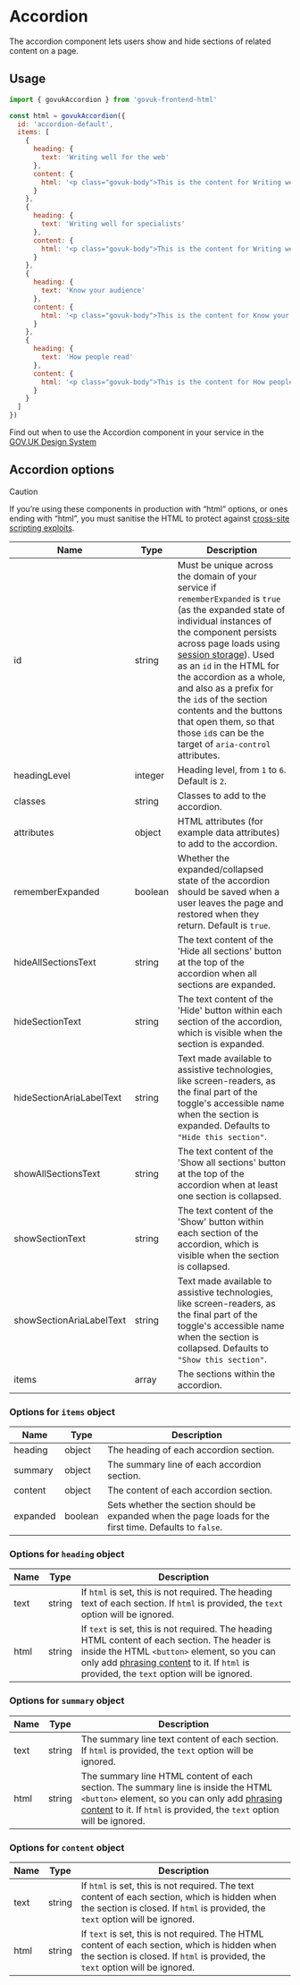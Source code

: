 # Accordion

The accordion component lets users show and hide sections of related content on a page.

## Usage

```javascript
import { govukAccordion } from 'govuk-frontend-html'

const html = govukAccordion({
  id: 'accordion-default',
  items: [
    {
      heading: {
        text: 'Writing well for the web'
      },
      content: {
        html: '<p class="govuk-body">This is the content for Writing well for the web.</p>'
      }
    },
    {
      heading: {
        text: 'Writing well for specialists'
      },
      content: {
        html: '<p class="govuk-body">This is the content for Writing well for specialists.</p>'
      }
    },
    {
      heading: {
        text: 'Know your audience'
      },
      content: {
        html: '<p class="govuk-body">This is the content for Know your audience.</p>'
      }
    },
    {
      heading: {
        text: 'How people read'
      },
      content: {
        html: '<p class="govuk-body">This is the content for How people read.</p>'
      }
    }
  ]
})
```

Find out when to use the Accordion component in your service in the [GOV.UK Design System](https://design-system.service.gov.uk/components/accordion/)

## Accordion options

> [!CAUTION]
> If you’re using these components in production with “html” options, or ones ending with “html”, you must sanitise the HTML to protect against [cross-site scripting exploits](https://developer.mozilla.org/en-US/docs/Glossary/Cross-site_scripting).

| Name | Type | Description |
| ---- | ---- | ----------- |
| id | string | Must be unique across the domain of your service if `rememberExpanded` is `true` (as the expanded state of individual instances of the component persists across page loads using [session storage](https://developer.mozilla.org/en-US/docs/Web/API/Window/sessionStorage)). Used as an `id` in the HTML for the accordion as a whole, and also as a prefix for the `id`s of the section contents and the buttons that open them, so that those `id`s can be the target of `aria-control` attributes. |
| headingLevel | integer | Heading level, from `1` to `6`. Default is `2`. |
| classes | string | Classes to add to the accordion. |
| attributes | object | HTML attributes (for example data attributes) to add to the accordion. |
| rememberExpanded | boolean | Whether the expanded/collapsed state of the accordion should be saved when a user leaves the page and restored when they return. Default is `true`. |
| hideAllSectionsText | string | The text content of the 'Hide all sections' button at the top of the accordion when all sections are expanded. |
| hideSectionText | string | The text content of the 'Hide' button within each section of the accordion, which is visible when the section is expanded. |
| hideSectionAriaLabelText | string | Text made available to assistive technologies, like screen-readers, as the final part of the toggle's accessible name when the section is expanded. Defaults to `"Hide this section"`. |
| showAllSectionsText | string | The text content of the 'Show all sections' button at the top of the accordion when at least one section is collapsed. |
| showSectionText | string | The text content of the 'Show' button within each section of the accordion, which is visible when the section is collapsed. |
| showSectionAriaLabelText | string | Text made available to assistive technologies, like screen-readers, as the final part of the toggle's accessible name when the section is collapsed. Defaults to `"Show this section"`. |
| items | array | The sections within the accordion. |


### Options for `items` object

| Name | Type | Description |
| ---- | ---- | ----------- |
| heading | object | The heading of each accordion section. |
| summary | object | The summary line of each accordion section. |
| content | object | The content of each accordion section. |
| expanded | boolean | Sets whether the section should be expanded when the page loads for the first time. Defaults to `false`. |


### Options for `heading` object

| Name | Type | Description |
| ---- | ---- | ----------- |
| text | string | If `html` is set, this is not required. The heading text of each section. If `html` is provided, the `text` option will be ignored. |
| html | string | If `text` is set, this is not required. The heading HTML content of each section. The header is inside the HTML `<button>` element, so you can only add [phrasing content](https://html.spec.whatwg.org/#phrasing-content) to it. If `html` is provided, the `text` option will be ignored. |


### Options for `summary` object

| Name | Type | Description |
| ---- | ---- | ----------- |
| text | string | The summary line text content of each section. If `html` is provided, the `text` option will be ignored. |
| html | string | The summary line HTML content of each section. The summary line is inside the HTML `<button>` element, so you can only add [phrasing content](https://html.spec.whatwg.org/#phrasing-content) to it. If `html` is provided, the `text` option will be ignored. |


### Options for `content` object

| Name | Type | Description |
| ---- | ---- | ----------- |
| text | string | If `html` is set, this is not required. The text content of each section, which is hidden when the section is closed. If `html` is provided, the `text` option will be ignored. |
| html | string | If `text` is set, this is not required. The HTML content of each section, which is hidden when the section is closed. If `html` is provided, the `text` option will be ignored. |
